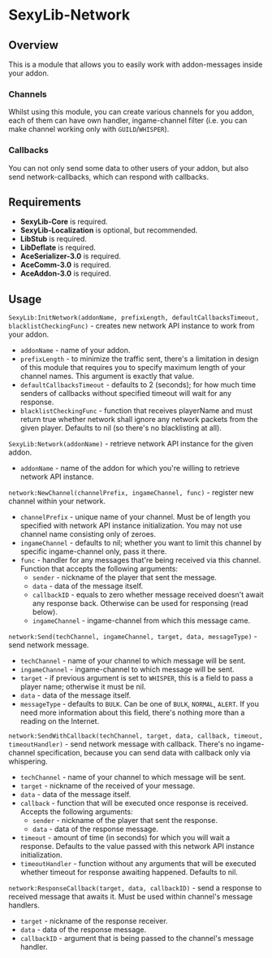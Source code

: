# SexyLib-Network

## Overview
This is a module that allows you to easily work with addon-messages inside your addon.

### Channels
Whilst using this module, you can create various channels for you addon, each of them can have own handler, ingame-channel filter (i.e. you can make channel working only with `GUILD`/`WHISPER`).

### Callbacks
You can not only send some data to other users of your addon, but also send network-callbacks, which can respond with callbacks.

## Requirements
- **SexyLib-Core** is required.
- **SexyLib-Localization** is optional, but recommended.
- **LibStub** is required.
- **LibDeflate** is required.
- **AceSerializer-3.0** is required.
- **AceComm-3.0** is required.
- **AceAddon-3.0** is required.

## Usage

`SexyLib:InitNetwork(addonName, prefixLength, defaultCallbacksTimeout, blacklistCheckingFunc)` - creates new network API instance to work from your addon.
- `addonName` - name of your addon.
- `prefixLength` - to minimize the traffic sent, there's a limitation in design of this module that requires you to specify maximum length of your channel names. This argument is exactly that value.
- `defaultCallbacksTimeout` - defaults to 2 (seconds); for how much time senders of callbacks without specified timeout will wait for any response.
- `blacklistCheckingFunc` - function that receives playerName and must return true whether network shall ignore any network packets from the given player. Defaults to nil (so there's no blacklisting at all).

`SexyLib:Network(addonName)` - retrieve network API instance for the given addon.
- `addonName` - name of the addon for which you're willing to retrieve network API instance.

`network:NewChannel(channelPrefix, ingameChannel, func)` - register new channel within your network.
- `channelPrefix` - unique name of your channel. Must be of length you specified with network API instance initialization. You may not use channel name consisting only of zeroes.
- `ingameChannel` - defaults to nil; whether you want to limit this channel by specific ingame-channel only, pass it there.
- `func` - handler for any messages that're being received via this channel. Function that accepts the following arguments:
  - `sender` - nickname of the player that sent the message.
  - `data` - data of the message itself.
  - `callbackID` - equals to zero whether message received doesn't await any response back. Otherwise can be used for responsing (read below).
  - `ingameChannel` - ingame-channel from which this message came.

`network:Send(techChannel, ingameChannel, target, data, messageType)` - send network message.
- `techChannel` - name of your channel to which message will be sent.
- `ingameChannel` - ingame-channel to which message will be sent.
- `target` - if previous argument is set to `WHISPER`, this is a field to pass a player name; otherwise it must be nil.
- `data` - data of the message itself.
- `messageType` - defaults to `BULK`. Can be one of `BULK`, `NORMAL`, `ALERT`. If you need more information about this field, there's nothing more than a reading on the Internet.

`network:SendWithCallback(techChannel, target, data, callback, timeout, timeoutHandler)` - send network message with callback. There's no ingame-channel specification, because you can send data with callback only via whispering.
- `techChannel` - name of your channel to which message will be sent.
- `target` - nickname of the received of your message.
- `data` - data of the message itself.
- `callback` - function that will be executed once response is received. Accepts the following arguments:
  - `sender` - nickname of the player that sent the response.
  - `data` - data of the response message.
- `timeout` - amount of time (in seconds) for which you will wait a response. Defaults to the value passed with this network API instance initialization.
- `timeoutHandler` - function without any arguments that will be executed whether timeout for response awaiting happened. Defaults to nil.

`network:ResponseCallback(target, data, callbackID)` - send a response to received message that awaits it. Must be used within channel's message handlers.
- `target` - nickname of the response receiver.
- `data` - data of the response message.
- `callbackID` - argument that is being passed to the channel's message handler.